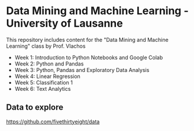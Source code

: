 # Data Mining and Machine Learning - University of Lausanne

This repository includes content for the "Data Mining and Machine Learning" class by Prof. Vlachos


- Week 1: Introduction to Python Notebooks and Google Colab
- Week 2: Python and Pandas
- Week 3: Python, Pandas and Exploratory Data Analysis
- Week 4: Linear Regression
- Week 5: Classification 1
- Week 6: Text Analytics


## Data to explore
https://github.com/fivethirtyeight/data
